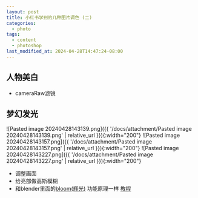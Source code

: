 ```yaml
---
layout: post
title: 小红书学到的几种图片调色 (二)
categories:
  - photo
tags:
  - content
  - photoshop
last_modified_at: 2024-04-28T14:47:24-08:00
---
```

## 人物美白

- cameraRaw滤镜



## 梦幻发光

![Pasted image 20240428143139.png]({{ '/docs/attachment/Pasted image 20240428143139.png' | relative_url }}){:width="200"} ![Pasted image 20240428143157.png]({{ '/docs/attachment/Pasted image 20240428143157.png' | relative_url }}){:width="200"} ![Pasted image 20240428143227.png]({{ '/docs/attachment/Pasted image 20240428143227.png' | relative_url }}){:width="200"} 
- 调整画面
- 给亮部做高斯模糊
- 和blender里面的[bloom(辉光)](https://docs.blender.org/manual/en/latest/render/eevee/render_settings/bloom.html) 功能原理一样
[教程](https://www.xiaohongshu.com/explore/660fbca9000000001a014c53) 